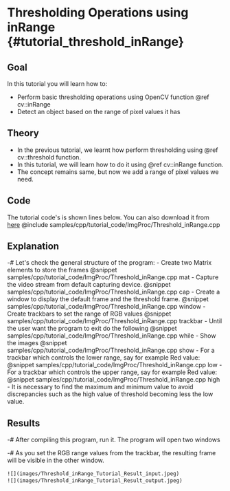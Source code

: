 Thresholding Operations using inRange {#tutorial_threshold_inRange}
=============================

Goal
----

In this tutorial you will learn how to:

-   Perform basic thresholding operations using OpenCV function @ref cv::inRange
-   Detect an object based on the range of pixel values it has

Theory
-----------
-   In the previous tutorial, we learnt how perform thresholding using @ref cv::threshold function.
-   In this tutorial, we will learn how to do it using @ref cv::inRange function.
-   The concept remains same, but now we add a range of pixel values we need.

Code
----

The tutorial code's is shown lines below. You can also download it from
[here](https://github.com/opencv/opencv/tree/master/samples/cpp/tutorial_code/ImgProc/Threshold_inRange.cpp)
@include samples/cpp/tutorial_code/ImgProc/Threshold_inRange.cpp

Explanation
-----------

-#  Let's check the general structure of the program:
    -   Create two Matrix elements to store the frames
        @snippet samples/cpp/tutorial_code/ImgProc/Threshold_inRange.cpp mat
    -   Capture the video stream from default capturing device.
        @snippet samples/cpp/tutorial_code/ImgProc/Threshold_inRange.cpp cap
    -   Create a window to display the default frame and the threshold frame.
        @snippet samples/cpp/tutorial_code/ImgProc/Threshold_inRange.cpp window
    -   Create trackbars to set the range of RGB values
        @snippet samples/cpp/tutorial_code/ImgProc/Threshold_inRange.cpp trackbar
    -   Until the user want the program to exit do the following
        @snippet samples/cpp/tutorial_code/ImgProc/Threshold_inRange.cpp while
    -   Show the images
        @snippet samples/cpp/tutorial_code/ImgProc/Threshold_inRange.cpp show
    -   For a trackbar which controls the lower range, say for example Red value:
        @snippet samples/cpp/tutorial_code/ImgProc/Threshold_inRange.cpp low
    -   For a trackbar which controls the upper range, say for example Red value:
        @snippet samples/cpp/tutorial_code/ImgProc/Threshold_inRange.cpp high
    -   It is necessary to find the maximum and minimum value to avoid discrepancies such as
        the high value of threshold becoming less the low value.

Results
-------

-#  After compiling this program, run it. The program will open two windows

-#  As you set the RGB range values from the trackbar, the resulting frame will be visible in the other window.

    ![](images/Threshold_inRange_Tutorial_Result_input.jpeg)
    ![](images/Threshold_inRange_Tutorial_Result_output.jpeg)
